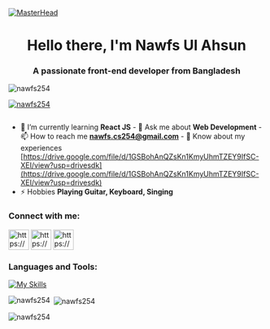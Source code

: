 [![MasterHead](https://i.ibb.co/68jHBFq/Nawfs-Ul-Ahsun-1.gif)](https://www.github.com/nawfs254)
<h1 align="center">Hello there, I'm Nawfs Ul Ahsun</h1>
<h3 align="center">A passionate front-end developer from Bangladesh</h3>

<p align="left">
  <img
    src="https://komarev.com/ghpvc/?username=nawfs254&label=Profile%20views&color=0e75b6&style=flat"
    alt="nawfs254"
  />
</p>

<p align="left">
  <a href="https://github.com/ryo-ma/github-profile-trophy"
    ><img
      src="https://github-profile-trophy.vercel.app/?username=nawfs254"
      alt="nawfs254"
  /></a>
</p>

<p align="left">
  <a href="https://twitter.com/" target="blank"
    ><img
      src="https://img.shields.io/twitter/follow/?logo=twitter&style=for-the-badge"
      alt=""
  /></a>
</p>

- 🌱 I’m currently learning **React JS** - 💬 Ask me about **Web Development** -
📫 How to reach me **nawfs.cs254@gmail.com** - 📄 Know about my experiences
[https://drive.google.com/file/d/1GSBohAnQZsKn1KmyUhmTZEY9IfSC-XEI/view?usp=drivesdk](https://drive.google.com/file/d/1GSBohAnQZsKn1KmyUhmTZEY9IfSC-XEI/view?usp=drivesdk)
- ⚡ Hobbies **Playing Guitar, Keyboard, Singing**

<h3 align="left">Connect with me:</h3>
<p align="left">
  <a
    href="https://linkedin.com/in/https://www.linkidin.com/in/nawfs-ul-ahsun"
    target="blank"
    ><img
      align="center"
      src="https://skillicons.dev/icons?i=linkedin"
      alt="https://www.linkidin.com/in/nawfs-ul-ahsun"
      height="40"
      width="40"
  /></a>
  <a href="https://mail.google.com/mail/?view=cm&fs=1&to=nawfs.cs254@gmail.com " target="blank"
    ><img
      align="center"
      src="https://skillicons.dev/icons?i=gmail"
      alt="https://mail.google.com/mail/?view=cm&fs=1&to=nawfs.cs254@gmail.com"
      height="40"
      width="40"
  /></a>
  <a
    href="https://instagram.com/https://www.instagram.com/nawfs.arnob"
    target="blank"
    ><img
      align="center"
      src="https://skillicons.dev/icons?i=instagram"
      alt="https://www.instagram.com/nawfs.arnob"
      height="40"
      width="40"
  /></a>
</p>

<h3 align="left">Languages and Tools:</h3>

[![My Skills](https://skillicons.dev/icons?i=js,html,css,wasm,tailwind,react,bootstrap,wordpress,vscode,c,cpp,py,github,github,figma,ps,ai,pr,xd,linux,windows)](https://skillicons.dev)

<p>
  <img
    align="left"
    src="https://github-readme-stats.vercel.app/api/top-langs?username=nawfs254&show_icons=true&locale=en&layout=compact&theme=transparent"
    alt="nawfs254"
  />
</p>

<p>
  &nbsp;<img
    align="center"
    src="https://github-readme-stats.vercel.app/api?username=nawfs254&show_icons=true&locale=en&theme=transparent"
    alt="nawfs254"
  />
</p>

<p>
  <img
    align="center"
    src="https://github-readme-streak-stats.herokuapp.com/?user=nawfs254&theme=transparent"
    alt="nawfs254"
  />
</p>
